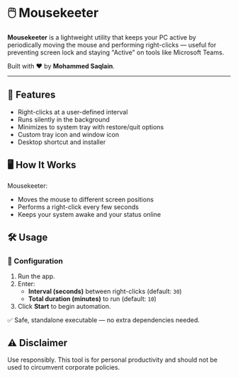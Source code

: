 # 🖱️ Mousekeeter

**Mousekeeter** is a lightweight utility that keeps your PC active by periodically moving the mouse and performing right-clicks — useful for preventing screen lock and staying "Active" on tools like Microsoft Teams.

Built with ❤️ by **Mohammed Saqlain**.

---

## 🚀 Features

- Right-clicks at a user-defined interval
- Runs silently in the background
- Minimizes to system tray with restore/quit options
- Custom tray icon and window icon
- Desktop shortcut and installer

## 🖥️ How It Works

Mousekeeter:
- Moves the mouse to different screen positions
- Performs a right-click every few seconds
- Keeps your system awake and your status online

## 🛠️ Usage

### 🔧 Configuration
1. Run the app.
2. Enter:
   - **Interval (seconds)** between right-clicks (default: `30`)
   - **Total duration (minutes)** to run (default: `10`)
3. Click **Start** to begin automation.

✅ Safe, standalone executable — no extra dependencies needed.

## ⚠️ Disclaimer

Use responsibly. This tool is for personal productivity and should not be used to circumvent corporate policies.
